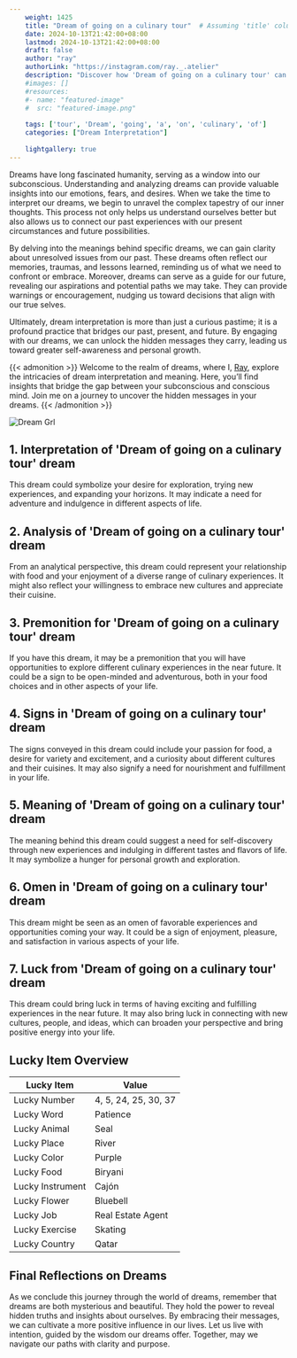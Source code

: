 ```yaml
---
    weight: 1425
    title: "Dream of going on a culinary tour"  # Assuming 'title' column exists
    date: 2024-10-13T21:42:00+08:00
    lastmod: 2024-10-13T21:42:00+08:00
    draft: false
    author: "ray"
    authorLink: "https://instagram.com/ray._.atelier"
    description: "Discover how 'Dream of going on a culinary tour' can interpret your future and uncover its significant meanings in your life."
    #images: []
    #resources:
    #- name: "featured-image"
    #  src: "featured-image.png"
    
    tags: ['tour', 'Dream', 'going', 'a', 'on', 'culinary', 'of']
    categories: ["Dream Interpretation"]
    
    lightgallery: true
---
```

    
Dreams have long fascinated humanity, serving as a window into our subconscious. Understanding and analyzing dreams can provide valuable insights into our emotions, fears, and desires. When we take the time to interpret our dreams, we begin to unravel the complex tapestry of our inner thoughts. This process not only helps us understand ourselves better but also allows us to connect our past experiences with our present circumstances and future possibilities.

By delving into the meanings behind specific dreams, we can gain clarity about unresolved issues from our past. These dreams often reflect our memories, traumas, and lessons learned, reminding us of what we need to confront or embrace. Moreover, dreams can serve as a guide for our future, revealing our aspirations and potential paths we may take. They can provide warnings or encouragement, nudging us toward decisions that align with our true selves.

Ultimately, dream interpretation is more than just a curious pastime; it is a profound practice that bridges our past, present, and future. By engaging with our dreams, we can unlock the hidden messages they carry, leading us toward greater self-awareness and personal growth.

{{< admonition >}}
Welcome to the realm of dreams, where I, [Ray](https://instagram.com/ray._.atelier), explore the intricacies of dream interpretation and meaning. Here, you’ll find insights that bridge the gap between your subconscious and conscious mind. Join me on a journey to uncover the hidden messages in your dreams.
{{< /admonition >}}

![Dream Grl](https://cdn.pixabay.com/photo/2017/11/02/03/35/gothic-2910057_1280.jpg "Dream Grl")

## 1. Interpretation of 'Dream of going on a culinary tour' dream
 This dream could symbolize your desire for exploration, trying new experiences, and expanding your horizons. It may indicate a need for adventure and indulgence in different aspects of life.

## 2. Analysis of 'Dream of going on a culinary tour' dream
 From an analytical perspective, this dream could represent your relationship with food and your enjoyment of a diverse range of culinary experiences. It might also reflect your willingness to embrace new cultures and appreciate their cuisine.

## 3. Premonition for 'Dream of going on a culinary tour' dream
 If you have this dream, it may be a premonition that you will have opportunities to explore different culinary experiences in the near future. It could be a sign to be open-minded and adventurous, both in your food choices and in other aspects of your life.

## 4. Signs in 'Dream of going on a culinary tour' dream
 The signs conveyed in this dream could include your passion for food, a desire for variety and excitement, and a curiosity about different cultures and their cuisines. It may also signify a need for nourishment and fulfillment in your life.

## 5. Meaning of 'Dream of going on a culinary tour' dream
 The meaning behind this dream could suggest a need for self-discovery through new experiences and indulging in different tastes and flavors of life. It may symbolize a hunger for personal growth and exploration.

## 6. Omen in 'Dream of going on a culinary tour' dream
 This dream might be seen as an omen of favorable experiences and opportunities coming your way. It could be a sign of enjoyment, pleasure, and satisfaction in various aspects of your life.

## 7. Luck from 'Dream of going on a culinary tour' dream
 This dream could bring luck in terms of having exciting and fulfilling experiences in the near future. It may also bring luck in connecting with new cultures, people, and ideas, which can broaden your perspective and bring positive energy into your life.

## Lucky Item Overview
| Lucky Item          | Value              |
|---------------|--------------------|
| Lucky Number        | 4, 5, 24, 25, 30, 37  |
| Lucky Word          | Patience |
| Lucky Animal        | Seal |
| Lucky Place         | River     |
| Lucky Color         | Purple     |
| Lucky Food          | Biryani      |
| Lucky Instrument    | Cajón |
| Lucky Flower        | Bluebell    |
| Lucky Job           | Real Estate Agent       |
| Lucky Exercise      | Skating  |
| Lucky Country       | Qatar    |


##  Final Reflections on Dreams

As we conclude this journey through the world of dreams, remember that dreams are both mysterious and beautiful. They hold the power to reveal hidden truths and insights about ourselves. By embracing their messages, we can cultivate a more positive influence in our lives. Let us live with intention, guided by the wisdom our dreams offer. Together, may we navigate our paths with clarity and purpose.
